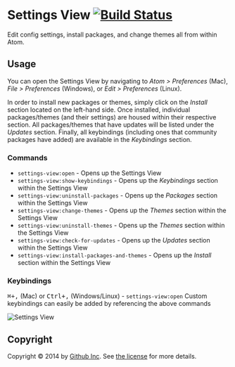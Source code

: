 # Settings View [![Build Status](https://travis-ci.org/atom/settings-view.svg?branch=master)](https://travis-ci.org/atom/settings-view)

Edit config settings, install packages, and change themes all from within Atom.

## Usage
You can open the Settings View by navigating to _Atom > Preferences_ (Mac), _File > Preferences_ (Windows), or _Edit > Preferences_ (Linux).

In order to install new packages or themes, simply click on the _Install_ section located on the left-hand side.
Once installed, individual packages/themes (and their settings) are housed within their respective section.
All packages/themes that have updates will be listed under the _Updates_ section.  Finally, all keybindings (including ones that community packages have added) are available in the _Keybindings_ section.

### Commands
* `settings-view:open` - Opens up the Settings View
* `settings-view:show-keybindings` - Opens up the _Keybindings_ section within the Settings View
* `settings-view:uninstall-packages` - Opens up the _Packages_ section within the Settings View
* `settings-view:change-themes` - Opens up the _Themes_ section within the Settings View
* `settings-view:uninstall-themes` - Opens up the _Themes_ section within the Settings View
* `settings-view:check-for-updates` - Opens up the _Updates_ section within the Settings View
* `settings-view:install-packages-and-themes` - Opens up the _Install_ section within the Settings View

### Keybindings
<kbd>⌘+,</kbd> (Mac) or <kbd>Ctrl+,</kbd> (Windows/Linux) - `settings-view:open`
Custom keybindings can easily be added by referencing the above commands

![Settings View](https://cloud.githubusercontent.com/assets/1476/5624241/d29ffbe6-9516-11e4-8bfe-e91623977bc7.png)

## Copyright
Copyright &copy; 2014 by [Github Inc](http://www.github.com). See [the license](LICENSE.md) for more details.
